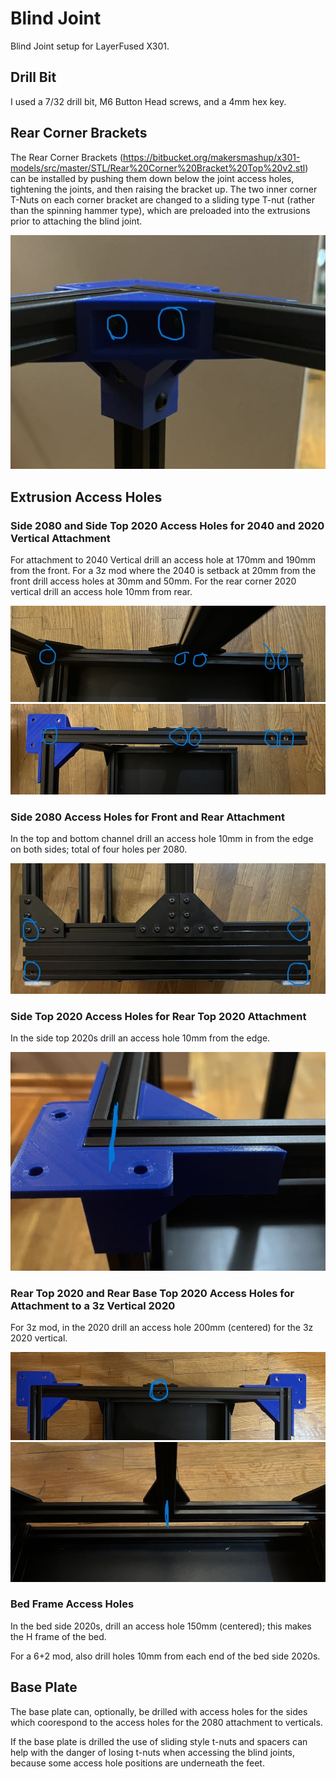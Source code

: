 # Blind Joint

Blind Joint setup for LayerFused X301.

## Drill Bit

I used a 7/32 drill bit, M6 Button Head screws, and a 4mm hex key.

## Rear Corner Brackets

The Rear Corner Brackets (https://bitbucket.org/makersmashup/x301-models/src/master/STL/Rear%20Corner%20Bracket%20Top%20v2.stl) can be installed by pushing them down below the joint access holes, tightening the joints, and then raising the bracket up.  The two inner corner T-Nuts on each corner bracket are changed to a sliding type T-nut (rather than the spinning hammer type), which are preloaded into the extrusions prior to attaching the blind joint.

![Replace T-Nuts for Corner Bracket](./img/replace-with-sliding-tnut-sm.jpeg)

## Extrusion Access Holes

### Side 2080 and Side Top 2020 Access Holes for 2040 and 2020 Vertical Attachment

For attachment to 2040 Vertical drill an access hole at 170mm and 190mm from the front.  For a 3z mod where the 2040 is setback at 20mm from the front drill access holes at 30mm and 50mm. For the rear corner 2020 vertical drill an access hole 10mm from rear.

![2080 Holes from Top](./img/side-2080-holes-from-top-sm.jpeg)
![Side Top 2020 Holes from Top](./img/side-top-holes-from-top-sm.jpeg)

### Side 2080 Access Holes for Front and Rear Attachment

In the top and bottom channel drill an access hole 10mm in from the edge on both sides; total of four holes per 2080.

![2080 Holes from Side](./img/side-2080-holes-from-side-sm.jpeg)

### Side Top 2020 Access Holes for Rear Top 2020 Attachment

In the side top 2020s drill an access hole 10mm from the edge.

![Side Top 2020 Hole from Side](./img/side-top-hole-from-side-sm.jpeg)

### Rear Top 2020 and Rear Base Top 2020 Access Holes for Attachment to a 3z Vertical 2020

For 3z mod, in the 2020 drill an access hole 200mm (centered) for the 3z 2020 vertical.

![Back Top 2020 Center Hole](./img/rear-top-center-hole-sm.jpeg)
![Back Bottom 2020 Center Hole](./img/rear-bottom-center-hole-sm.jpeg)

### Bed Frame Access Holes

In the bed side 2020s, drill an access hole 150mm (centered); this makes the H frame of the bed.

For a 6+2 mod, also drill holes 10mm from each end of the bed side 2020s.

## Base Plate

The base plate can, optionally, be drilled with access holes for the sides which coorespond to the access holes for the 2080 attachment to verticals.

If the base plate is drilled the use of sliding style t-nuts and spacers can help with the danger of losing t-nuts when accessing the blind joints, because some access hole positions are underneath the feet.